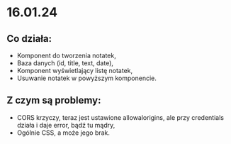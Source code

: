# 16.01.24

## Co działa:

- Komponent do tworzenia notatek,
- Baza danych (id, title, text, date),
- Komponent wyświetlający listę notatek,
- Usuwanie notatek w powyższym komponencie.

## Z czym są problemy:

- CORS krzyczy, teraz jest ustawione allowalorigins, ale przy credentials działa i daje error, bądź tu mądry,
- Ogólnie CSS, a może jego brak.
